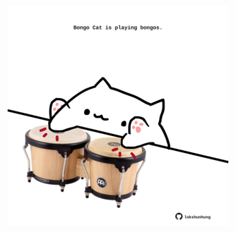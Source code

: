 <!-- built at 23/11/2023, 10:00:43 UTC -->
<p align="center">
  <img width="500" height="500" src="./ReadmeImage.svg">
</p>
